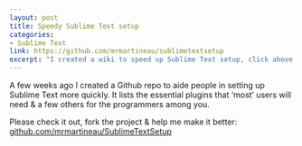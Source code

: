 ```yaml
---
layout: post
title: Speedy Sublime Text setup
categories:
- Sublime Text
link: https://github.com/mrmartineau/sublimetextsetup
excerpt: "I created a wiki to speed up Sublime Text setup, click above to find out more."
---
```


A few weeks ago I created a Github repo to aide people in setting up Sublime Text more quickly. It lists the essential plugins that ‘most’ users will need & a few others for the programmers among you.

Please check it out, fork the project & help me make it better: [github.com/mrmartineau/SublimeTextSetup](https://github.com/mrmartineau/SublimeTextSetup)
